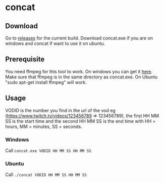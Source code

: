 # concat
## Download
Go to [releases](https://github.com/ArneVogel/concat/releases) for the current build. Download concat.exe if you are on windows and concat if want to use it on ubuntu.

## Prerequisite
You need ffmpeg for this tool to work. On windows you can get it [here](https://www.ffmpeg.org/download.html). Make sure that ffmpeg is in the same directory as concat.exe.
On Ubuntu "sudo apt-get install ffmpeg" will work.

## Usage
VODID is the number you find in the url of the vod eg (https://www.twitch.tv/videos/123456789 => 123456789), the first HH MM SS is the start time and the second HH MM SS is the end time with HH = hours, MM = minutes, SS = seconds.
### Windows
Call `concat.exe VODID HH MM SS HH MM SS`
### Ubuntu
Call `./concat VODID HH MM SS HH MM SS`